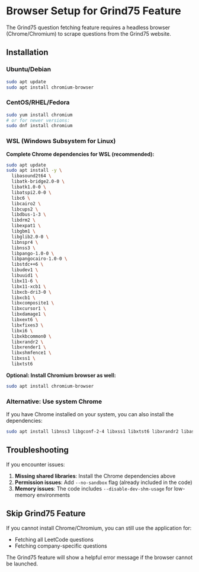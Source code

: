 # Browser Setup for Grind75 Feature

The Grind75 question fetching feature requires a headless browser (Chrome/Chromium) to scrape questions from the Grind75 website.

## Installation

### Ubuntu/Debian
```bash
sudo apt update
sudo apt install chromium-browser
```

### CentOS/RHEL/Fedora
```bash
sudo yum install chromium
# or for newer versions:
sudo dnf install chromium
```

### WSL (Windows Subsystem for Linux)

**Complete Chrome dependencies for WSL (recommended):**
```bash
sudo apt update
sudo apt install -y \
  libasound2t64 \
  libatk-bridge2.0-0 \
  libatk1.0-0 \
  libatspi2.0-0 \
  libc6 \
  libcairo2 \
  libcups2 \
  libdbus-1-3 \
  libdrm2 \
  libexpat1 \
  libgbm1 \
  libglib2.0-0 \
  libnspr4 \
  libnss3 \
  libpango-1.0-0 \
  libpangocairo-1.0-0 \
  libstdc++6 \
  libudev1 \
  libuuid1 \
  libx11-6 \
  libx11-xcb1 \
  libxcb-dri3-0 \
  libxcb1 \
  libxcomposite1 \
  libxcursor1 \
  libxdamage1 \
  libxext6 \
  libxfixes3 \
  libxi6 \
  libxkbcommon0 \
  libxrandr2 \
  libxrender1 \
  libxshmfence1 \
  libxss1 \
  libxtst6
```

**Optional: Install Chromium browser as well:**
```bash
sudo apt install chromium-browser
```

### Alternative: Use system Chrome
If you have Chrome installed on your system, you can also install the dependencies:
```bash
sudo apt install libnss3 libgconf-2-4 libxss1 libxtst6 libxrandr2 libasound2 libpangocairo-1.0-0 libatk1.0-0 libcairo-gobject2 libgtk-3-0 libgdk-pixbuf2.0-0
```

## Troubleshooting

If you encounter issues:

1. **Missing shared libraries**: Install the Chrome dependencies above
2. **Permission issues**: Add `--no-sandbox` flag (already included in the code)
3. **Memory issues**: The code includes `--disable-dev-shm-usage` for low-memory environments

## Skip Grind75 Feature

If you cannot install Chrome/Chromium, you can still use the application for:
- Fetching all LeetCode questions
- Fetching company-specific questions

The Grind75 feature will show a helpful error message if the browser cannot be launched.